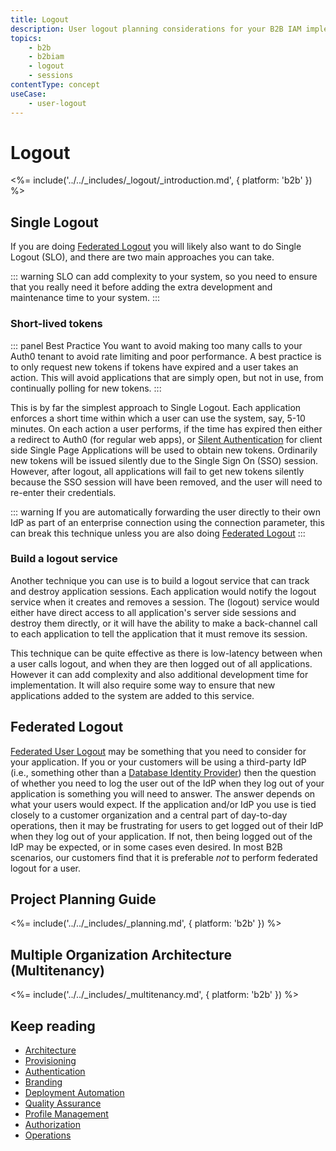 ```yaml
---
title: Logout
description: User logout planning considerations for your B2B IAM implementation.
topics:
    - b2b
    - b2biam
    - logout
    - sessions
contentType: concept
useCase:
    - user-logout
---
```

# Logout

<%= include('../../_includes/_logout/_introduction.md', { platform: 'b2b' }) %>

## Single Logout

If you are doing [Federated Logout](#federated-logout) you will likely also want to do Single Logout (SLO), and there are two main approaches you can take.

::: warning
SLO can add complexity to your system, so you need to ensure that you really need it before adding the extra development and maintenance time to your system.
:::

### Short-lived tokens

::: panel Best Practice
You want to avoid making too many calls to your Auth0 tenant to avoid rate limiting and poor performance.  A best practice is to only request new tokens if tokens have expired and a user takes an action.  This will avoid applications that are simply open, but not in use, from continually polling for new tokens.
:::

This is by far the simplest approach to Single Logout. Each application enforces a short time within which a user can use the system, say, 5-10 minutes. On each action a user performs, if the time has expired then either a redirect to Auth0 (for regular web apps), or [Silent Authentication](https://auth0.com/docs/api-auth/tutorials/silent-authentication) for client side Single Page Applications will be used to obtain new tokens. Ordinarily new tokens will be issued silently due to the Single Sign On (SSO) session. However, after logout, all applications will fail to get new tokens silently because the SSO session will have been removed, and the user will need to re-enter their credentials.

::: warning
If you are automatically forwarding the user directly to their own IdP as part of an enterprise connection using the connection parameter, this can break this technique unless you are also doing [Federated Logout](#federated-logout)
:::

### Build a logout service

Another technique you can use is to build a logout service that can track and destroy application sessions. Each application would notify the logout service when it creates and removes a session. The (logout) service would either have direct access to all application's server side sessions and destroy them directly, or it will have the ability to make a back-channel call to each application to tell the application that it must remove its session.

This technique can be quite effective as there is low-latency between when a user calls logout, and when they are then logged out of all applications. However it can add complexity and also additional development time for implementation. It will also require some way to ensure that new applications added to the system are added to this service.

## Federated Logout

[Federated User Logout](/logout/guides/logout-idps) may be something that you need to consider for your application.  If you or your customers will be using a third-party IdP (i.e., something other than a [Database Identity Provider](/connections/database)) then the question of whether you need to log the user out of the IdP when they log out of your application is something you will need to answer. The answer depends on what your users would expect. If the application and/or IdP you use is tied closely to a customer organization and a central part of day-to-day operations, then it may be frustrating for users to get logged out of their IdP when they log out of your application. If not, then being logged out of the IdP may be expected, or in some cases even desired. In most B2B scenarios, our customers find that it is preferable *not* to perform federated logout for a user.


## Project Planning Guide

<%= include('../../_includes/_planning.md', { platform: 'b2b' }) %>

## Multiple Organization Architecture (Multitenancy)

<%= include('../../_includes/_multitenancy.md', { platform: 'b2b' }) %>

## Keep reading

* [Architecture](/architecture-scenarios/implementation/b2b/b2b-architecture)
* [Provisioning](/architecture-scenarios/implementation/b2b/b2b-provisioning)
* [Authentication](/architecture-scenarios/implementation/b2b/b2b-authentication)
* [Branding](/architecture-scenarios/implementation/b2b/b2b-branding)
* [Deployment Automation](/architecture-scenarios/implementation/b2b/b2b-deployment)
* [Quality Assurance](/architecture-scenarios/implementation/b2b/b2b-qa)
* [Profile Management](/architecture-scenarios/implementation/b2b/b2b-profile-mgmt)
* [Authorization](/architecture-scenarios/implementation/b2b/b2b-authorization)
* [Operations](/architecture-scenarios/implementation/b2b/b2b-operations)
